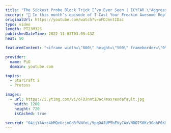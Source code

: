 ```yaml
---
title: "The Sickest Probe Block Trick I’ve Ever Seen | ICYFAR \"Aggression\" - StarCraft 2"
excerpt: "🤯 In this month’s episode of I Cast Your Freakin Awesome Replays (ICYFAR) players sent in their StarCraft 2 replays where they try to be overly aggressive (Tryhard) -- 🤯 ICYFAR Playlist: https://www.youtube.com/playlist?list=PLFUDU8AOevUczdbU-zuY0-vykRSR1YsLC -- 🐷 Second Channel for Learning StarCraft"
originalUrl: https://youtube.com/watch?v=oFDJnntIDac
type: video
length: PT23M32S
publishedDateTime: 2022-11-03T03:09:43Z
heat: 50

featuredContent: "<iframe width=\"800\" height=\"500\" frameborder=\"0\" src=\"https://www.youtube.com/embed/oFDJnntIDac\" allow=\"accelerometer; autoplay; encrypted-media; gyroscope; picture-in-picture\" allowfullscreen></iframe>"

provider:
  name: PiG
  domain: youtube.com

topics:
  - StarCraft 2
  - Protoss

images:
  - url: https://i.ytimg.com/vi/oFDJnntIDac/maxresdefault.jpg
    width: 1280
    height: 720
    isCached: true

secured: "O4jjYAA+c4bMQeUcjoGd3fVNfoL/9pqOAJUP5bEVyCAxVNDO7S0Kz3GohP0X9geNnTicVzoi7liTV7FILPQcSnn7JnNrmAj8KMJKA2olZyhXDCGJ0Dw0QnM2Ps41kZXU9Q8fYXB1xDwx76YfbfAqRQ9xtXRb6iRSTX3Z48V41JLRjGw+AGnrJYzYFqvjH+qS9VR3vUroT2fs2+bvKo//b0AP8ARv4VF6hxBhMtXldvSgrQQemN2wAgwmEdfrV2pjk384HySGWY+3mMD7Z16d1t0y4wLWOIfr2s1vlrho61aFsGNQK5LLFOf1QbFMKK8Gdr/fX8+UL46ZoQzcwU585xwsKrZ5ZunnKSTEOf4Bq4LqhdhFtP33rxfG3GDjcNQ0mXBCApLPvNkSQotnwzyaJq8W3rKD8zzsb0YzPsfA/dY=;lsTbb+IaEU1IYN/EaBedkQ=="
---
```


